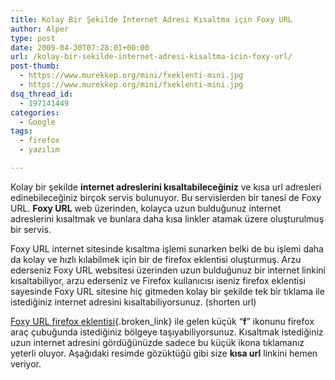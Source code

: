 ```yaml
---
title: Kolay Bir Şekilde İnternet Adresi Kısaltma için Foxy URL
author: Alper
type: post
date: 2009-04-30T07:28:01+00:00
url: /kolay-bir-sekilde-internet-adresi-kisaltma-icin-foxy-url/
post-thumb:
  - https://www.murekkep.org/mini/fxeklenti-mini.jpg
  - https://www.murekkep.org/mini/fxeklenti-mini.jpg
dsq_thread_id:
  - 197141449
categories:
  - Google
tags:
  - firefox
  - yazılım

---
```

Kolay bir şekilde **internet adreslerini kısaltabileceğiniz** ve kısa url adresleri edinebileceğiniz birçok servis bulunuyor. Bu servislerden bir tanesi de Foxy URL. **Foxy URL** web üzerinden, kolayca uzun bulduğunuz internet adreslerini kısaltmak ve bunlara daha kısa linkler atamak üzere oluşturulmuş bir servis. 

Foxy URL internet sitesinde kısaltma işlemi sunarken belki de bu işlemi daha da kolay ve hızlı kılabilmek için bir de firefox eklentisi oluşturmuş. Arzu ederseniz Foxy URL websitesi üzerinden uzun bulduğunuz bir internet linkini kısaltabiliyor, arzu ederseniz ve Firefox kullanıcısı iseniz firefox eklentisi sayesinde Foxy URL sitesine hiç gitmeden kolay bir şekilde tek bir tıklama ile istediğiniz internet adresini kısaltabiliyorsunuz. (shorten url) 

[Foxy URL firefox eklentisi][1]{.broken_link} ile gelen küçük &#8220;**f**&#8221; ikonunu firefox araç çubuğunda istediğiniz bölgeye taşıyabiliyorsunuz. Kısaltmak istediğiniz uzun internet adresini gördüğünüzde sadece bu küçük ikona tıklamanız yeterli oluyor. Aşağıdaki resimde gözüktüğü gibi size **kısa url** linkini hemen veriyor.

 [1]: https://addons.mozilla.org/en-US/firefox/addon/11516/